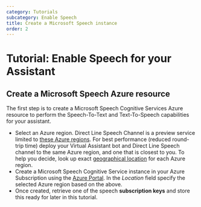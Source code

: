 ```yaml
---
category: Tutorials
subcategory: Enable Speech
title: Create a Microsoft Speech instance
order: 2
---
```


# Tutorial: Enable Speech for your Assistant

## Create a Microsoft Speech Azure resource

The first step is to create a Microsoft Speech Cognitive Services Azure resource to perform the Speech-To-Text and Text-To-Speech capabilities for your assistant.

- Select an Azure region. Direct Line Speech Channel is a preview service limited to [these Azure regions](https://docs.microsoft.com/en-us/azure/cognitive-services/speech-service/regions#voice-first-virtual-assistants). For best performance (reduced round-trip time) deploy your Virtual Assistant bot and Direct Line Speech channel to the same Azure region, and one that is closest to you. To help you decide, look up exact [geographical location](https://azure.microsoft.com/en-us/global-infrastructure/locations/) for each Azure region.
- Create a Microsoft Speech Cognitive Service instance in your Azure Subscription using the [Azure Portal](https://ms.portal.azure.com/#create/Microsoft.CognitiveServicesSpeechServices). In the *Location* field specify the selected Azure region based on the above.
- Once created, retrieve one of the speech **subscription keys** and store this ready for later in this tutorial. 